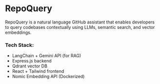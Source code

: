 # RepoQuery

RepoQuery is a natural language GitHub assistant that enables developers to query codebases contextually using LLMs, semantic search, and vector embeddings.

### Tech Stack:
- LangChain + Gemini API (for RAG)
- Express.js backend
- Qdrant vector DB
- React + Tailwind frontend
- Nomic Embedding API (Dockerized)
